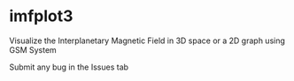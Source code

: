 # imfplot3
Visualize the Interplanetary Magnetic Field in 3D space or a 2D graph using GSM System

Submit any bug in the Issues tab
